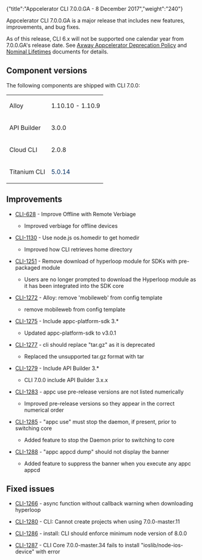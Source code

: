 {"title":"Appcelerator CLI 7.0.0.GA - 8 December 2017","weight":"240"}

Appcelerator CLI 7.0.0.GA is a major release that includes new features, improvements, and bug fixes.

As of this release, CLI 6.x will not be supported one calendar year from 7.0.0.GA's release date. See [Axway Appcelerator Deprecation Policy](/docs/appc/AMPLIFY_Appcelerator_Services_Overview/Axway_Appcelerator_Deprecation_Policy/) and [Nominal Lifetimes](/docs/appc/AMPLIFY_Appcelerator_Services_Overview/Axway_Appcelerator_Product_Lifecycle/#nominal-lifetimes) documents for details.

## Component versions

The following components are shipped with CLI 7.0.0:

<table class="confluenceTable"><thead class=" "></thead><tfoot class=" "></tfoot><tbody class=" "><tr><td class="confluenceTd" rowspan="1" colspan="1"><p>Alloy</p></td><td class="confluenceTd" rowspan="1" colspan="1"><p>1.10.10 - 1.10.9</p></td></tr><tr><td class="confluenceTd" rowspan="1" colspan="1"><p>API Builder</p></td><td class="confluenceTd" rowspan="1" colspan="1"><p>3.0.0</p></td></tr><tr><td class="confluenceTd" rowspan="1" colspan="1"><p>Cloud CLI</p></td><td class="confluenceTd" rowspan="1" colspan="1"><p>2.0.8</p></td></tr><tr><td class="confluenceTd" rowspan="1" colspan="1"><p>Titanium CLI</p></td><td class="confluenceTd" rowspan="1" colspan="1"><p><span style="color: #032f62;">5.0.14</span></p></td></tr></tbody></table>

## Improvements

* [CLI-628](https://jira.appcelerator.org/browse/CLI-628) - Improve Offline with Remote Verbiage

    * Improved verbiage for offline devices

* [CLI-1130](https://jira.appcelerator.org/browse/CLI-1130) - Use node.js os.homedir to get homedir

    * Improved how CLI retrieves home directory

* [CLI-1251](https://jira.appcelerator.org/browse/CLI-1251) - Remove download of hyperloop module for SDKs with pre-packaged module

    * Users are no longer prompted to download the Hyperloop module as it has been integrated into the SDK core

* [CLI-1272](https://jira.appcelerator.org/browse/CLI-1272) - Alloy: remove 'mobileweb' from config template

    * remove mobileweb from config template

* [CLI-1275](https://jira.appcelerator.org/browse/CLI-1275) - Include appc-platform-sdk 3.\*

    * Updated appc-platform-sdk to v3.0.1

* [CLI-1277](https://jira.appcelerator.org/browse/CLI-1277) - cli should replace "tar.gz" as it is deprecated

    * Replaced the unsupported tar.gz format with tar

* [CLI-1279](https://jira.appcelerator.org/browse/CLI-1279) - Include API Builder 3.\*

    * CLI 7.0.0 include API Builder 3.x.x

* [CLI-1283](https://jira.appcelerator.org/browse/CLI-1283) - appc use pre-release versions are not listed numerically

    * Improved pre-release versions so they appear in the correct numerical order

* [CLI-1285](https://jira.appcelerator.org/browse/CLI-1285) - "appc use" must stop the daemon, if present, prior to switching core

    * Added feature to stop the Daemon prior to switching to core

* [CLI-1288](https://jira.appcelerator.org/browse/CLI-1288) - "appc appcd dump" should not display the banner

    * Added feature to suppress the banner when you execute any appc appcd

## Fixed issues

* [CLI-1266](https://jira.appcelerator.org/browse/CLI-1266) - async function without callback warning when downloading hyperloop

* [CLI-1280](https://jira.appcelerator.org/browse/CLI-1280) - CLI: Cannot create projects when using 7.0.0-master.11

* [CLI-1286](https://jira.appcelerator.org/browse/CLI-1286) - install: CLI should enforce minimum node version of 8.0.0

* [CLI-1287](https://jira.appcelerator.org/browse/CLI-1287) - CLI Core 7.0.0-master.34 fails to install "ioslib/node-ios-device" with error
